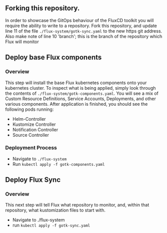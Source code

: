## Forking this repository.

In order to showcase the GitOps behaviour of the FluxCD toolkit you will require the ability to write to a repository.  Fork this repository, and update line 11 of the file `./flux-system/gotk-sync.yaml` to the new https git address.  Also make note of line 10 'branch'; this is the branch of the repository which Flux will monitor

## Deploy base Flux components
### Overview
This step will install the base Flux kubernetes components onto your kubernetes cluster.  To inspect what is being applied, simply look through the contents of `./flux-system/gotk-components.yaml`.  You will see a mix of Custom Resource Definitions, Service Accounts, Deployments, and other various components.  After application is finished, you should see the following pods running:  

* Helm-Controller
* Kustomize Controller
* Notification Controller
* Source Controller
 

### Deployment Process
* Navigate to `./flux-system`
* Run `kubectl apply -f gotk-components.yaml`



## Deploy Flux Sync
### Overview
This next step will tell Flux what repository to monitor, and, within that repository, what kustomization files to start with.
* Navigate to ./flux-system
* run `kubectl apply -f gotk-sync.yaml`

